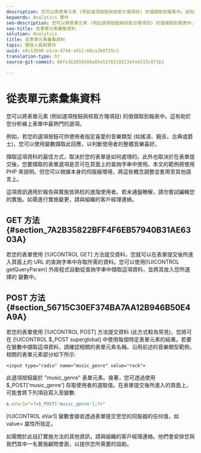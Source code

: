 ```yaml
---
description: 您可以將表單元素 (例如選項按鈕與核取方塊項目) 的值擷取到報表中。這有助於您分析線上表單中最熱門的選項。
keywords: Analytics 實作
seo-description: 您可以將表單元素 (例如選項按鈕與核取方塊項目) 的值擷取到報表中。這有助於您分析線上表單中最熱門的選項。
seo-title: 從表單元素彙集資料
solution: Analytics
title: 從表單元素彙集資料
topic: 開發人員和實作
uuid: e0c13b96-e1ca-4744-a912-60ca2b8f25c3
translation-type: ht
source-git-commit: 86fe1b3650100a05e52fb2102134fee515c871b1

---
```



# 從表單元素彙集資料

您可以將表單元素 (例如選項按鈕與核取方塊項目) 的值擷取到報表中。這有助於您分析線上表單中最熱門的選項。

例如，若您的選項按鈕可供使用者指定喜愛的音樂類型 (如搖滾、饒舌、古典或爵士)，您可以使用變數擷取此回應，以判斷使用者的整體音樂喜好。

擷取這項資料的最佳方式，取決於您的表單是如何處理的。此外也取決於在表單提交後，您要擷取的表單選項是否可在頁面上的查詢字串中使用。本文的範例將使用 PHP 來說明。但您可以根據本身的伺服器環境，將這些概念調整並套用至其他語言上。

這項資訊適用於報告與實施皆熟稔的進階使用者。若未通盤瞭解，請勿嘗試編輯您的實施。如需進行實施變更，請與組織的客戶經理連絡。

## GET 方法{#section_7A2B35822BFF4F6EB57940B31AE6303A}

若您的表單使用 [!UICONTROL GET] 方法提交資料，您就可以在表單提交後所進入頁面上的 URL 的查詢字串中存取所需的資料。您可以使用[!UICONTROL getQueryParam] 外掛程式自動從查詢字串中擷取這項資料，並將其放入您所選擇的   變數中。

## POST 方法{#section_56715C30EF374BA7AA12B946B50E4A9A}

若您的表單使用 [!UICONTROL POST] 方法提交資料 (此方式較為常見)，您將可在 [!UICONTROL $_POST superglobal] 中使用每個特定表單元素的結果。若要在變數中擷取這項資料，請確認相關的表單元素名稱。沿用前述的音樂類型範例，相關的表單元素部分如下所示: 

```
<input type="radio" name="music_genre" value="rock">
```

此選項按鈕屬於 "music_genre" 表單元素。接著，您可透過使用 $_POST['music_genre'] 存取使用者的選取值。在表單提交後所進入的頁面上，可能會將下列項目寫入至變數: 

```js
s.eVar1="<?=$_POST['music_genre'];?>"
```

[!UICONTROL eVar1] 變數會接收透過表單提交至您的伺服器的任何值，如 value= 屬性所指定。

如需關於此自訂實施方法的其他資訊，請與組織的客戶經理連絡。他們會安排您與我們其中一名實施顧問會面，以提供您所需要的協助。
